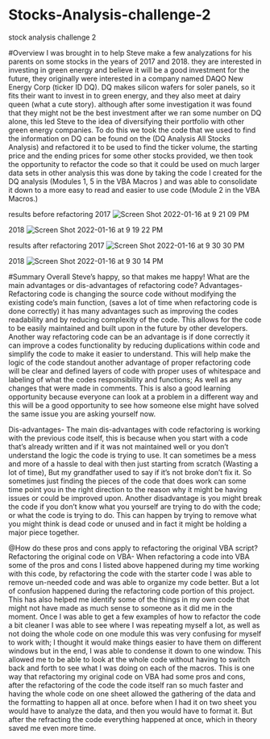 # Stocks-Analysis-challenge-2
stock analysis challenge 2

#Overview 
I was brought in to help Steve make a few analyzations for his parents on some stocks in the years of 2017 and 2018. they are interested in investing in green energy and believe it will be a good investment for the future, they originally were interested in a company named DAQO New Energy Corp (ticker ID DQ). DQ makes silicon wafers for soler panels, so it fits their want to invest in to green energy, and they also meet at dairy queen (what a cute story). although after some investigation it was found that they might not be the best investment after we ran some number on DQ alone, this led Steve to the idea of diversifying their portfolio with other green energy companies. To do this we took the code that we used to find the information on DQ can be found on the (DQ Analysis All Stocks Analysis) and refactored it to be used to find the ticker volume, the starting price and the ending prices for some other stocks provided, we then took the opportunity to refactor the code so that it could be used on much larger data sets in other analysis this was done by taking the code I created for the DQ analysis (Modules 1, 5 in the VBA Macros ) and was able to consolidate it down to a more easy to read and easier to use code (Module 2 in the VBA Macros.)

results before refactoring 
2017
![Screen Shot 2022-01-16 at 9 21 09 PM](https://user-images.githubusercontent.com/93777016/149706667-3b51d3dd-5537-4df1-bfb3-fd682c0e94b0.png)

2018
![Screen Shot 2022-01-16 at 9 19 22 PM](https://user-images.githubusercontent.com/93777016/149706683-73ac1fd6-5ec7-48cb-8c01-b80d56351a34.png)

results after refactoring 
2017
![Screen Shot 2022-01-16 at 9 30 30 PM](https://user-images.githubusercontent.com/93777016/149706728-26db46d5-9865-4730-b09c-28b5b43ab56e.png)

2018
![Screen Shot 2022-01-16 at 9 30 14 PM](https://user-images.githubusercontent.com/93777016/149706732-99663d5b-1b12-4664-b514-dde251e487e2.png)


#Summary
 Overall Steve’s happy, so that makes me happy!
What are the main advantages or dis-advantages of refactoring code?
Advantages-
Refactoring code is changing the source code without modifying the existing code’s main function, (saves a lot of time when refactoring code is done correctly) it has many advantages such as improving the codes readability and by reducing complexity of the code. This allows for the code to be easily maintained and built upon in the future by other developers. Another way refactoring code can be an advantage is if done correctly it can improve a codes functionality by reducing duplications within code and simplify the code to make it easier to understand. This will help make the logic of the code standout another advantage of proper refactoring code will be clear and defined layers of code with proper uses of whitespace and labeling of what the codes responsibility and functions; As well as any changes that were made in comments. This is also a good learning opportunity because everyone can look at a problem in a different way and this will be a good opportunity to see how someone else might have solved the same issue you are asking yourself now. 
	
Dis-advantages-
The main dis-advantages with code refactoring is working with the previous code itself, this is because when you start with a code that’s already written and if it was not maintained well or you don’t understand the logic the code is trying to use. It can sometimes be a mess and more of a hassle to deal with then just starting from scratch (Wasting a lot of time), But my grandfather used to say if it’s not broke don’t fix it. So sometimes just finding the pieces of the code that does work can some time point you in the right direction to the reason why it might be having issues or could be improved upon. Another disadvantage is you might break the code if you don’t know what you yourself are trying to do with the code; or what the code is trying to do. This can happen by trying to remove what you might think is dead code or unused and in fact it might be holding a major piece together.

@How do these pros and cons apply to refactoring the original VBA script?
Refactoring the original code on VBA-
When refactoring a code into VBA some of the pros and cons I listed above happened during my time working with this code, by refactoring the code with the starter code I was able to remove un-needed code and was able to organize my code better. But a lot of confusion happened during the refactoring code portion of this project. This has also helped me identify some of the things in my own code that might not have made as much sense to someone as it did me in the moment. Once I was able to get a few examples of how to refactor the code a bit cleaner I was able to see where I was repeating myself a lot, as well as not doing the whole code on one module this was very confusing for myself to work with; I thought it would make things easier to have them on different windows but in the end, I was able to condense it down to one window. This allowed me to be able to look at the whole code without having to switch back and forth to see what I was doing on each of the macros. This is one way that refactoring my original code on VBA had some pros and cons, after the refactoring of the code the code itself ran so much faster and having the whole code on one sheet allowed the gathering of the data and the formatting to happen all at once. before when I had it on two sheet you would have to analyze the data, and then you would have to format it. But after the refracting the code everything happened at once, which in theory saved me even more time.



